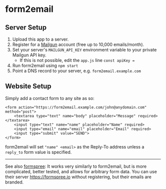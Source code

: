 # form2email

## Server Setup

 1. Upload this app to a server.
 2. Register for a [Mailgun] account (free up to 10,000 emails/month).
 3. Set your server's `MAILGUN_API_KEY` environment variable to your private Mailgun API key.
    * If this is not possible, edit the `app.js` line `const apiKey = `
 4. Run form2email using `npm start`
 5. Point a DNS record to your server, e.g. `form2email.example.com`


## Website Setup

Simply add a contact form to any site as so:

	<form action="https://form2email.example.com/john@anydomain.com" method="post">
		<textarea type="text" name="body" placeholder="Message" required></textarea>
		<input type="text" name="name" placeholder="Name" required>
		<input type="email" name="email" placeholder="Email" required>
		<input type="submit" value="SEND">
	</form>

form2email will set `"name" <email>` as the Reply-To address unless a `reply_to` form value is specified.

------------

See also [formspree]: It works very similarly to form2email, but is more complicated, better tested, and allows for arbitrary form data. You can use their server https://formspree.io without registering, but their emails are branded.

  [Mailgun]: https://mailgun.net/
  [formspree]: https://github.com/formspree/formspree
